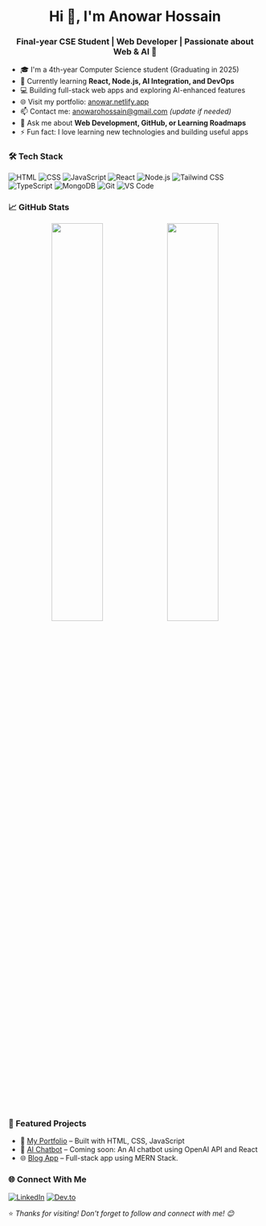 <h1 align="center">Hi 👋, I'm Anowar Hossain</h1>
<h3 align="center">Final-year CSE Student | Web Developer | Passionate about Web & AI 🚀</h3>

- 🎓 I'm a 4th-year Computer Science student (Graduating in 2025)
- 🌱 Currently learning **React, Node.js, AI Integration, and DevOps**
- 💻 Building full-stack web apps and exploring AI-enhanced features
- 🌐 Visit my portfolio: [anowar.netlify.app](https://anowar.netlify.app)
- 📫 Contact me: anowarohossain@gmail.com *(update if needed)*
- 💬 Ask me about **Web Development, GitHub, or Learning Roadmaps**
- ⚡ Fun fact: I love learning new technologies and building useful apps

### 🛠️ Tech Stack
![HTML](https://img.shields.io/badge/-HTML5-E34F26?style=flat&logo=html5&logoColor=white)
![CSS](https://img.shields.io/badge/-CSS3-1572B6?style=flat&logo=css3)
![JavaScript](https://img.shields.io/badge/-JavaScript-F7DF1E?style=flat&logo=javascript&logoColor=black)
![React](https://img.shields.io/badge/-React-61DAFB?style=flat&logo=react&logoColor=black)
![Node.js](https://img.shields.io/badge/-Node.js-339933?style=flat&logo=node.js&logoColor=white)
![Tailwind CSS](https://img.shields.io/badge/-TailwindCSS-38B2AC?style=flat&logo=tailwind-css)
![TypeScript](https://img.shields.io/badge/-TypeScript-3178C6?style=flat&logo=typescript)
![MongoDB](https://img.shields.io/badge/-MongoDB-47A248?style=flat&logo=mongodb)
![Git](https://img.shields.io/badge/-Git-F05032?style=flat&logo=git)
![VS Code](https://img.shields.io/badge/-VSCode-007ACC?style=flat&logo=visual-studio-code)


### 📈 GitHub Stats
<p align="center">
  <img src="https://github-readme-stats.vercel.app/api?username=anowarohossain&show_icons=true&theme=tokyonight" width="45%" />
  <img src="https://github-readme-streak-stats.herokuapp.com/?user=anowarohossain&theme=tokyonight" width="45%" />
</p>


### 📌 Featured Projects
- 📝 [My Portfolio](https://anowar.netlify.app) – Built with HTML, CSS, JavaScript
- 🧠 [AI Chatbot](#) – Coming soon: An AI chatbot using OpenAI API and React
- 🌐 [Blog App](#) – Full-stack app using MERN Stack.

### 🌐 Connect With Me
[![LinkedIn](https://img.shields.io/badge/LinkedIn-blue?style=flat&logo=linkedin)](https://linkedin.com/in/anowarohossain)
[![Dev.to](https://img.shields.io/badge/dev.to-0A0A0A?style=flat&logo=devdotto&logoColor=white)](https://dev.to/anowarohossain)


⭐ *Thanks for visiting! Don't forget to follow and connect with me! 😊*
